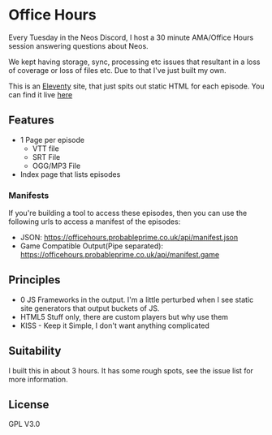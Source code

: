 # Office Hours

Every Tuesday in the Neos Discord, I host a 30 minute AMA/Office Hours session answering questions about Neos.

We kept having storage, sync, processing etc issues that resultant in a loss of coverage or loss of files etc. Due to that I've just built my own.

This is an [Eleventy](https://www.11ty.dev/) site, that just spits out static HTML for each episode. You can find it live [here](https://officehours.probableprime.co.uk)

## Features
- 1 Page per episode
    - VTT file
    - SRT File
    - OGG/MP3 File
- Index page that lists episodes

### Manifests
If you're building a tool to access these episodes, then you can use the following urls to access a manifest of the episodes:
- JSON: https://officehours.probableprime.co.uk/api/manifest.json
- Game Compatible Output(Pipe separated): https://officehours.probableprime.co.uk/api/manifest.game

## Principles
- 0 JS Frameworks in the output. I'm a little perturbed when I see static site generators that output buckets of JS.
- HTML5 Stuff only, there are custom players but why use them
- KISS - Keep it Simple, I don't want anything complicated

## Suitability
I built this in about 3 hours. It has some rough spots, see the issue list for more information. 

## License 
GPL  V3.0

